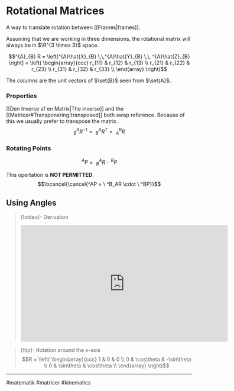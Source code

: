 # Rotational Matrices

A way to translate rotation between [[Frames|frames]].

Assuming that we are working in three dimensions, the rotational matrix will always be in $\R^{3 \times 3}$ space.

$$^{A}_{B} R = \left[^{A}\hat{X}_{B} \,\,^{A}\hat{Y}_{B}  \,\, ^{A}\hat{Z}_{B} \right] = \left(
\begin{array}{ccc}
 r_{11} & r_{12} & r_{13} \\
 r_{21} & r_{22} & r_{23} \\
 r_{31} & r_{32} & r_{33} \\
\end{array}
\right)$$

The *columns* are the unit vectors of $\set{B}$ seen from $\set{A}$.

### Properties
[[Den Inverse af en Matrix|The inverse]] and the [[Matricer#Transponering|transposed]] both swap reference. Because of this we usually prefer to transpose the matrix.
$$^A_BR^{-1} =\ ^A_BR^{T} = \ ^B_AR$$


### Rotating Points


$$^AP = \  ^A_BR \cdot \ ^BP$$


This opertation is **NOT PERMITTED**.
$$\bcancel{\cancel{^AP = \  ^B_AR \cdot \ ^BP}}$$

## Using Angles

>[!video]- Derivation
><iframe width="560" height="315" src="https://www.youtube.com/embed/gkyuLPzfDV0" title="YouTube video player" frameborder="0" allow="accelerometer; autoplay; clipboard-write; encrypted-media; gyroscope; picture-in-picture; web-share" allowfullscreen></iframe>

>[!tip]- Rotation around the $x$-axis
>$$R = \left(
>\begin{array}{ccc}
>   1 & 0 & 0 \\
>   0 & \cos\theta & -\sin\theta \\
>   0 & \sin\theta & \cos\theta \\
>\end{array}
>\right)$$


---
#matematik #matricer #kinematics
